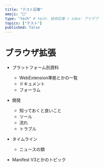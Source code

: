 ```yaml
---
title: "テスト記事"
emoji: "🐙"
type: "tech" # tech: 技術記事 / idea: アイデア
topics: ["テスト"]
published: false
---
```


# ブラウザ拡張

* プラットフォーム別資料

  * WebExtension準拠とかの一覧
  * ドキュメント
  * フォーラム

* 開発

  * 知っておくと良いこと
  * ツール
  * 流れ
  * トラブル

* タイムライン

  * ニュースの類

* Manifest V3とかのトピック

